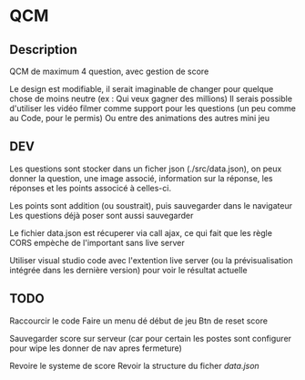 # QCM


## Description

QCM de maximum 4 question, avec gestion de score

Le design est modifiable, il serait imaginable de changer pour quelque chose de moins neutre (ex : Qui veux gagner des millions)
Il serais possible d'utiliser les vidéo filmer comme support pour les questions (un peu comme au Code, pour le permis)
Ou entre des animations des autres mini jeu

## DEV

Les questions sont stocker dans un ficher json (./src/data.json), on peux donner la question, une image associé, information sur la réponse, les réponses et les points associcé à celles-ci.

Les points sont addition (ou soustrait), puis sauvegarder dans le navigateur
Les questions déjà poser sont aussi sauvegarder

Le fichier data.json est récuperer via call ajax, ce qui fait que les règle CORS empèche de l'important sans live server

Utiliser visual studio code avec l'extention live server (ou la prévisualisation intégrée dans les dernière version) pour voir le résultat actuelle


## TODO
Raccourcir le code
Faire un menu dé début de jeu
Btn de reset score

Sauvegarder score sur serveur (car pour certain les postes sont configurer pour wipe les donner de nav apres fermeture)

Revoire le systeme de score
Revoir la structure du ficher *data.json*